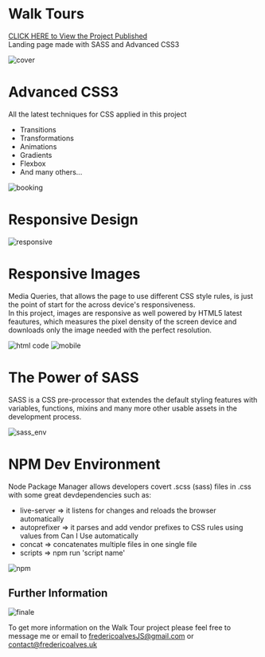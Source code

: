 # Walk Tours
[CLICK HERE to View the Project Published](http://fredericoalves.uk/walktours/) <br>
Landing page made with SASS and Advanced CSS3<br>

![cover](https://user-images.githubusercontent.com/31135848/35185384-8d21e402-fdfb-11e7-86af-a321995d6eb0.png)

# Advanced CSS3
All the latest techniques for CSS applied in this project
  <ul>
    <li>Transitions</li>
    <li>Transformations</li>
    <li>Animations</li>
    <li>Gradients</li>
    <li>Flexbox</li>
    <li>And many others...</li>
  </ul>

![booking](https://user-images.githubusercontent.com/31135848/35185385-8d39fb5a-fdfb-11e7-93c2-608ae585afee.png)

# Responsive Design


![responsive](https://user-images.githubusercontent.com/31135848/35185387-8d83168c-fdfb-11e7-9c95-5a73c3012ca1.png)

# Responsive Images
Media Queries, that allows the page to use different CSS style rules, is just the point of start for the across device's responsiveness.<br>
In this project, images are responsive as well powered by HTML5 latest feautures, which measures the pixel density of the screen device and downloads only the image needed with the perfect resolution.<br>

![html code](https://user-images.githubusercontent.com/31135848/35185603-5a2fe7b6-fdff-11e7-997f-c2c7a6675a79.png)
![mobile](https://user-images.githubusercontent.com/31135848/35185386-8d54ef50-fdfb-11e7-905d-f6b53291d261.png)

# The Power of SASS
SASS is a CSS pre-processor that extendes the default styling features with variables, functions, mixins and many more other usable assets in the development process.<br>

![sass_env](https://user-images.githubusercontent.com/31135848/35185795-85511378-fe01-11e7-98ea-90016ca2ca2b.png)


# NPM Dev Environment
Node Package Manager allows developers covert .scss (sass) files in .css with some great devdependencies such as:
<ul>
  <li>live-server => it listens for changes and reloads the browser automatically</li>
  <li>autoprefixer => it parses and add vendor prefixes to CSS rules using values from Can I Use automatically</li>
  <li>concat => concatenates multiple files in one single file</li>
  <li>scripts => npm run 'script name'</li>
</ul>

![npm](https://user-images.githubusercontent.com/31135848/35185874-b6c1124a-fe02-11e7-9e81-9206ea374f4c.png)

## Further Information

![finale](https://user-images.githubusercontent.com/31135848/35186001-f6c75668-fe04-11e7-975e-4b3b902c18f4.png)

To get more information on the Walk Tour project please feel free to message me or email to fredericoalvesJS@gmail.com or contact@fredericoalves.uk
